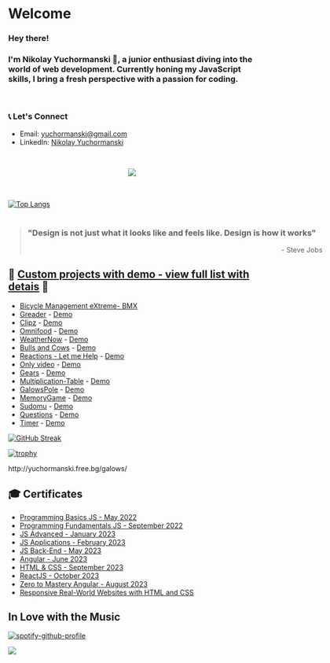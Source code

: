 <!--
https://github-readme-streak-stats.herokuapp.com/demo/
-->

<!--
**yuchormanski/yuchormanski** is a ✨ _special_ ✨ repository because its `README.md` (this file) appears on your GitHub profile.

Here are some ideas to get you started:
<! --### Hi there 👋

- 🔭 I’m currently working on ...
- 🌱 I’m currently learning ...
- 👯 I’m looking to collaborate on ...
- 🤔 I’m looking for help with ...
- 💬 Ask me about ...
- 📫 How to reach me: ...
- 😄 Pronouns: ...
- ⚡ Fun fact: ...


![MyLogo](https://github.com/yuchormanski/yuchormanski/blob/20cfd5405b09fbd479aab6489012d905f13d5d18/GitHubLogo2.png)
-->
# Welcome

### Hey there! 
### I'm Nikolay Yuchormanski 👋, a junior enthusiast diving into the world of web development. Currently honing my JavaScript skills, I bring a fresh perspective with a passion for coding.
<br/>


### 📞 Let's Connect
- Email: yuchormanski@gmail.com
- LinkedIn: [Nikolay Yuchormanski](https://www.linkedin.com/in/nikolay-yuchormanski-b34975255)




&nbsp;

<p align="center">
  <a href="https://skillicons.dev">
    <img src="https://skillicons.dev/icons?i=react,vite,js,angular,ts,mongodb,firebase,nodejs,html,css,rust,wasm,vscode,github,vercel,linkedin,ps,wordpress" />
  </a>
</p>


<!--[![My Skills](https://skillicons.dev/icons?i=react,js,angular,ts,firebase,nodejs,html,css,vscode,vercel,linkedin,ps,wordpress&perline=3)](https://skillicons.dev)-->
<br/><br/>
[![Top Langs](https://github-readme-stats.vercel.app/api/top-langs/?username=yuchormanski&layout=compact&theme=nord&hide_border=true)](https://github.com/anuraghazra/github-readme-stats)
<br/><br/>
<blockquote style="width: 600px">
<h3>"Design is not just what it looks like and feels like. Design is how it works"</h3>
<p style="text-align: right"> - Steve Jobs</p>
</blockquote>

## 🌟 [Custom projects with demo - view full list with detais](https://github.com/yuchormanski/ReadMeFIles/blob/main/projects.md) 🌟

- <a href="https://github.com/yuchormanski/React-BMX-Project">Bicycle Management eXtreme- BMX</a>
- <a href="https://github.com/yuchormanski/Greader">Greader</a> - <a href="https://greader.vercel.app/home">Demo</a>
- <a href="https://github.com/yuchormanski/Udemy_courses/tree/main/Angular/clips">Clipz</a> - <a href="https://clips-udemy-yucho.vercel.app/">Demo</a>
- <a href="https://github.com/yuchormanski/Udemy_courses/tree/main/HTML-CSS">Omnifood</a> - <a href="https://omnifood-yucho.netlify.app/">Demo</a>
- <a href="https://github.com/yuchormanski/WeatherNow">WeatherNow</a> - <a href="https://yuchormanski.free.bg/WeatherNow/">Demo</a>
- <a href="https://github.com/yuchormanski/yuchormanski.github.io">Bulls and Cows</a> - <a href="https://yuchormanski.github.io">Demo</a>
- <a href="https://github.com/yuchormanski/reactions">Reactions - Let me Help</a> - <a href="https://get-reactions.vercel.app/">Demo</a>
- <a href="https://github.com/yuchormanski/OnlyVideo?tab=readme-ov-file">Only video</a> - <a href="https://yuchormanski.free.bg/onlyvideo/">Demo</a>
- <a href="https://github.com/yuchormanski/gears">Gears</a> - <a href="http://yuchormanski.free.bg/gears/">Demo</a>
- <a href="https://github.com/yuchormanski/Multiplication-Table">Multiplication-Table</a> - <a href="http://yuchormanski.free.bg/Tables%20v0.2/1X1.html">Demo</a>
- <a href="https://github.com/yuchormanski/GalowsPole">GalowsPole</a> - <a href="http://yuchormanski.free.bg/galows/">Demo</a>
- <a href="https://github.com/yuchormanski/MemoryGame">MemoryGame</a> - <a href="https://yuchormanski.free.bg/MemoryGame/">Demo</a>
- <a href="https://github.com/yuchormanski/">Sudomu</a> - <a href="https://yuchormanski.free.bg/sudomu/">Demo</a>
- <a href="https://github.com/yuchormanski/Questions">Questions</a> - <a href="https://yuchormanski.free.bg/Questions/">Demo</a>
- <a href="https://github.com/yuchormanski/">Timer</a> - <a href="https://yuchormanski.free.bg/Timer/">Demo</a>

[![GitHub Streak](https://github-readme-streak-stats.herokuapp.com?user=yuchormanski&theme=nord&hide_border=true&date_format=j%20M%5B%20Y%5D)](https://git.io/streak-stats)


[![trophy](https://github-profile-trophy.vercel.app/?username=yuchormanski&theme=nord)](https://github.com/ryo-ma/github-profile-trophy)

<!-- ![Anurag's GitHub stats](https://github-readme-stats.vercel.app/api?username=yuchormanski&show_icons=true&theme=nord&hide_border=true) -->http://yuchormanski.free.bg/galows/

<!-- [![trophy](https://github-profile-trophy.vercel.app/?username=yuchormanski&width=600)](https://github.com/yuchormanski/github-profile-trophy) -->

<!-- - "Design is not just what it looks like and feels like. Design is how it works"
  - Steve Jobs -->

<!-- ![Spotify recently played](https://spotify-recently-played-readme.vercel.app/api?user=11132923862) -->

<!-- ![Spotify recently played](https://spotify-recently-played-readme.vercel.app/api?
user=11132923862&width=600&count=3) -->

<!-- # "Design is not just what it looks like and feels like. Design is how it works"
     Steve Jobs -->



## 🎓 Certificates

- [Programming Basics JS - May 2022](/Programming%20Basics%20-%20May%202022%20-%20Certificate.png)
- [Programming Fundamentals JS - September 2022](/Programming%20Fundamentals%20with%20JavaScript%20-%20September%202022%20-%20Certificate.png)
- [JS Advanced - January 2023](/JS%20Advanced%20-%20January%202023%20-%20Certificate.png)
- [JS Applications - February 2023](/JS%20Applications%20-%20February%202023%20-%20Certificate.png)
- [JS Back-End - May 2023](/JS%20Back-End%20-%20May%202023%20-%20Certificate.png)
- [Angular - June 2023](/Angular%20-%20June%202023%20-%20Certificate.jpg)
- [HTML & CSS - September 2023](/HTML%20&%20CSS%20-%20September%202023%20-%20Certificate.png)
- [ReactJS - October 2023](/ReactJS%20-%20October%202023%20-%20Certificate.png)
- [Zero to Mastery Angular - August 2023](/Udemy-Complete%20Angular%20Developer%20in%202023%20Zero%20to%20Mastery.jpg)
- [Responsive Real-World Websites with HTML and CSS](/Udemy%20-%20Build%20Responsive%20Real-World%20Websites%20with%20HTML%20and%20CSS.jpg)

## In Love with the Music

[![spotify-github-profile](https://spotify-github-profile.vercel.app/api/view?uid=11132923862&cover_image=true&theme=novatorem&show_offline=false&background_color=121212&bar_color=53b14f&bar_color_cover=false)](https://github.com/kittinan/spotify-github-profile)

![](https://komarev.com/ghpvc/?username=yuchormanski&color=dc143c&style=plastic&label=Profile+views)
